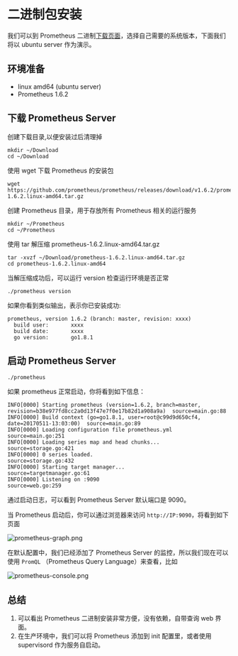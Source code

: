 # 二进制包安装

我们可以到 Prometheus 二进制[下载页面](https://prometheus.io/download/)，选择自己需要的系统版本，下面我们将以 ubuntu server 作为演示。

## 环境准备

* linux amd64 (ubuntu server)
* Prometheus 1.6.2

## 下载 Prometheus Server

创建下载目录,以便安装过后清理掉

```
mkdir ~/Download
cd ~/Download
```

使用 wget 下载 Prometheus 的安装包

```
wget https://github.com/prometheus/prometheus/releases/download/v1.6.2/prometheus-1.6.2.linux-amd64.tar.gz
```

创建 Prometheus 目录，用于存放所有 Prometheus 相关的运行服务

```
mkdir ~/Prometheus
cd ~/Prometheus
```

使用 tar 解压缩 prometheus-1.6.2.linux-amd64.tar.gz

```
tar -xvzf ~/Download/prometheus-1.6.2.linux-amd64.tar.gz
cd prometheus-1.6.2.linux-amd64
```

当解压缩成功后，可以运行 version 检查运行环境是否正常

```
./prometheus version
```

如果你看到类似输出，表示你已安装成功:

```
prometheus, version 1.6.2 (branch: master, revision: xxxx)
  build user:       xxxx
  build date:       xxxx
  go version:       go1.8.1
```

## 启动 Prometheus Server

```
./prometheus
```

如果 prometheus 正常启动，你将看到如下信息：

```
INFO[0000] Starting prometheus (version=1.6.2, branch=master, revision=b38e977fd8cc2a0d13f47e7f0e17b82d1a908a9a)  source=main.go:88
INFO[0000] Build context (go=go1.8.1, user=root@c99d9d650cf4, date=20170511-13:03:00)  source=main.go:89
INFO[0000] Loading configuration file prometheus.yml     source=main.go:251
INFO[0000] Loading series map and head chunks...         source=storage.go:421
INFO[0000] 0 series loaded.                              source=storage.go:432
INFO[0000] Starting target manager...                    source=targetmanager.go:61
INFO[0000] Listening on :9090                            source=web.go:259
```

通过启动日志，可以看到 Prometheus Server 默认端口是 9090。

当 Prometheus 启动后，你可以通过浏览器来访问  `http://IP:9090`，将看到如下页面

![prometheus-graph.png](http://7o512j.com1.z0.glb.clouddn.com/prometheus-graph.png)

在默认配置中，我们已经添加了 Prometheus Server 的监控，所以我们现在可以使用 `PromQL` （Prometheus Query Language）来查看，比如

![prometheus-console.png](http://7o512j.com1.z0.glb.clouddn.com/Screen%20Shot%202017-05-17%20at%202.29.19%20PM.png)

## 总结

1. 可以看出 Prometheus 二进制安装非常方便，没有依赖，自带查询 web 界面。
2. 在生产环境中，我们可以将 Prometheus 添加到 init 配置里，或者使用 supervisord 作为服务自启动。
